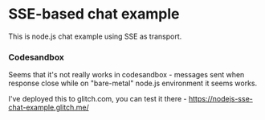 # SSE-based chat example

This is node.js chat example using SSE as transport.

### Codesandbox

Seems that it's not really works in codesandbox - messages sent when response close while on "bare-metal" node.js environment it seems works.

I've deployed this to glitch.com, you can test it there - https://nodejs-sse-chat-example.glitch.me/
